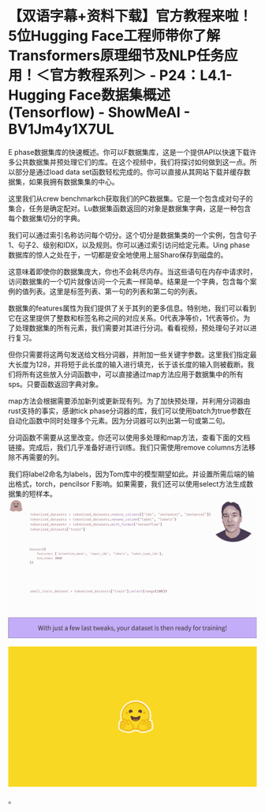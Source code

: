 # 【双语字幕+资料下载】官方教程来啦！5位Hugging Face工程师带你了解Transformers原理细节及NLP任务应用！＜官方教程系列＞ - P24：L4.1- Hugging Face数据集概述(Tensorflow) - ShowMeAI - BV1Jm4y1X7UL

E phase数据集库的快速概述。你可以F数据集库，这是一个提供API以快速下载许多公共数据集并预处理它们的库。在这个视频中，我们将探讨如何做到这一点。所以部分是通过load data set函数轻松完成的。你可以直接从其网站下载并缓存数据集，如果我拥有数据集集的中心。

这里我们从crew benchmarkch获取我们的PC数据集。它是一个包含成对句子的集合，任务是确定配对。Lu数据集函数返回的对象是数据集字典，这是一种包含每个数据集切分的字典。

我们可以通过索引名称访问每个切分。这个切分是数据集类的一个实例，包含句子1、句子2、级别和IDX，以及规则。你可以通过索引访问给定元素。Uing phase数据库的惊人之处在于，一切都是安全地使用上层Sharo保存到磁盘的。

这意味着即使你的数据集庞大，你也不会耗尽内存。当这些语句在内存中请求时，访问数据集的一个切片就像访问一个元素一样简单。结果是一个字典，包含每个案例的值列表。这里是标签列表、第一句的列表和第二句的列表。

数据集的features属性为我们提供了关于其列的更多信息。特别地，我们可以看到它在这里提供了整数和标签名称之间的对应关系。0代表净等价，1代表等价。为了处理数据集的所有元素，我们需要对其进行分词。看看视频，预处理句子对以进行复习。

但你只需要将这两句发送给文档分词器，并附加一些关键字参数。这里我们指定最大长度为128，并将短于此长度的输入进行填充，长于该长度的输入则被截断。我们将所有这些放入分词函数中，可以直接通过map方法应用于数据集中的所有sps。只要函数返回字典对象。

map方法会根据需要添加新列或更新现有列。为了加快预处理，并利用分词器由rust支持的事实，感谢tick phase分词器的库，我们可以使用batch为true参数在自动化函数中同时处理多个元素。因为分词器可以列出第一句或第二句。

分词函数不需要从这里改变。你还可以使用多处理和map方法，查看下面的文档链接。完成后，我们几乎准备好进行训练。我们只需使用remove columns方法移除不再需要的列。

我们将label2命名为labels，因为Tom库中的模型期望如此。并设置所需后端的输出格式，torch，pencilsor F影响。如果需要，我们还可以使用select方法生成数据集的短样本。![](img/f6041b007d37d801ffac34c82c22471c_1.png)

![](img/f6041b007d37d801ffac34c82c22471c_2.png)

。
